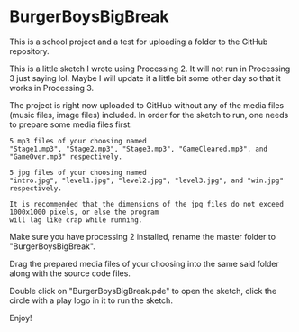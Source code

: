 # BurgerBoysBigBreak
This is a school project and a test for uploading a folder to the GitHub repository.

This is a little sketch I wrote using Processing 2. It will not run in Processing 3 just saying lol.
Maybe I will update it a little bit some other day so that it works in Processing 3.

The project is right now uploaded to GitHub without any of the media files (music files, image files) included.
In order for the sketch to run, one needs to prepare some media files first:

    5 mp3 files of your choosing named 
    "Stage1.mp3", "Stage2.mp3", "Stage3.mp3", "GameCleared.mp3", and "GameOver.mp3" respectively.
    
    5 jpg files of your choosing named
    "intro.jpg", "level1.jpg", "level2.jpg", "level3.jpg", and "win.jpg" respectively.
    
    It is recommended that the dimensions of the jpg files do not exceed 1000x1000 pixels, or else the program
    will lag like crap while running.

Make sure you have processing 2 installed, rename the master folder to "BurgerBoysBigBreak".

Drag the prepared media files of your choosing into the same said folder along with the source code files.

Double click on "BurgerBoysBigBreak.pde" to open the sketch, click the circle with a play logo in it to run the sketch.


Enjoy!



